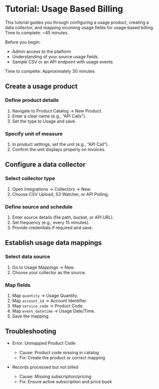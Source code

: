 # Tutorial: Usage Based Billing

This tutorial guides you through configuring a usage product, creating a data collector, and mapping incoming usage fields for usage‑based billing. Time to complete: ~45 minutes.

Before you begin:
- Admin access to the platform
- Understanding of your source usage fields
- Sample CSV or an API endpoint with usage events

Time to complete: Approximately 30 minutes

## Create a usage product

### Define product details

1. Navigate to Product Catalog → New Product.
2. Enter a clear name (e.g., “API Calls”).
3. Set the type to Usage and save.

### Specify unit of measure

1. In product settings, set the unit (e.g., “API Call”).
2. Confirm the unit displays properly on invoices.

## Configure a data collector

### Select collector type

1. Open Integrations → Collectors → New.
2. Choose CSV Upload, S3 Watcher, or API Polling.

### Define source and schedule

1. Enter source details (file path, bucket, or API URL).
2. Set frequency (e.g., every 15 minutes).
3. Provide credentials if required and save.

## Establish usage data mappings

### Select data source

1. Go to Usage Mappings → New.
2. Choose your collector as the source.

### Map fields

1. Map `quantity` → Usage Quantity.
2. Map `account_id` → Account Identifier.
3. Map `service_code` → Product Code.
4. Map `event_datetime` → Usage Date/Time.
5. Save the mapping.

## Troubleshooting

- Error: Unmapped Product Code
  - Cause: Product code missing in catalog
  - Fix: Create the product or correct mapping

- Records processed but not billed
  - Cause: Missing subscription/pricing
  - Fix: Ensure active subscription and price book
